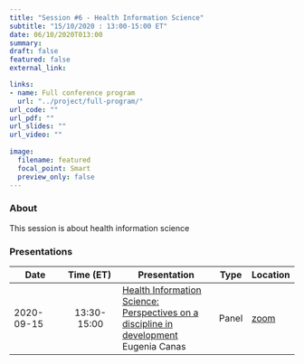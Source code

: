 ```yaml
---
title: "Session #6 - Health Information Science"
subtitle: "15/10/2020 : 13:00-15:00 ET"
date: 06/10/2020T013:00
summary: 
draft: false
featured: false
external_link: 

links:
- name: Full conference program
  url: "../project/full-program/"
url_code: ""
url_pdf: ""
url_slides: ""
url_video: ""
 
image:
  filename: featured
  focal_point: Smart
  preview_only: false
---
```


### About

This session is about health information science

### Presentations

|<div style="width:75px">Date</div>|<div style="width:78px">Time (ET)</div>|Presentation|Type|Location|
|----------|:---------:|------------|:--:|--------|
|2020-09-15|13:30-15:00|[Health Information Science: Perspectives on a discipline in development](../../talk/health-information-science/)<br>Eugenia Canas|Panel|[zoom](link)|

